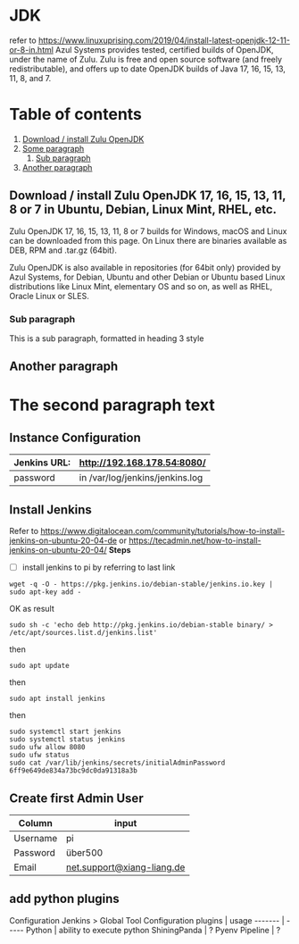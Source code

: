 
# JDK
refer to https://www.linuxuprising.com/2019/04/install-latest-openjdk-12-11-or-8-in.html
Azul Systems provides tested, certified builds of OpenJDK, under the name of Zulu. Zulu is free and open source software (and freely redistributable), and offers up to date OpenJDK builds of Java 17, 16, 15, 13, 11, 8, and 7.
# Table of contents
1. [Download / install Zulu OpenJDK](#Instance_Configuration)
2. [Some paragraph](#paragraph1)
    1. [Sub paragraph](#subparagraph1)
3. [Another paragraph](#paragraph2)

## Download / install Zulu OpenJDK 17, 16, 15, 13, 11, 8 or 7 in Ubuntu, Debian, Linux Mint, RHEL, etc.
Zulu OpenJDK 17, 16, 15, 13, 11, 8 or 7 builds for Windows, macOS and Linux can be downloaded from this page. On Linux there are binaries available as DEB, RPM and .tar.gz (64bit).

Zulu OpenJDK is also available in repositories (for 64bit only) provided by Azul Systems, for Debian, Ubuntu and other Debian or Ubuntu based Linux distributions like Linux Mint, elementary OS and so on, as well as RHEL, Oracle Linux or SLES.

### Sub paragraph <a name="subparagraph1"></a>
This is a sub paragraph, formatted in heading 3 style

## Another paragraph <a name="paragraph2"></a>
The second paragraph text
========================================

## Instance Configuration <a name="Instance_Configurationn"></a>
Jenkins URL: | http://192.168.178.54:8080/
------------ | ---------------------------
password | in /var/log/jenkins/jenkins.log

## Install Jenkins
Refer to https://www.digitalocean.com/community/tutorials/how-to-install-jenkins-on-ubuntu-20-04-de or https://tecadmin.net/how-to-install-jenkins-on-ubuntu-20-04/
**Steps**
- [ ] install jenkins to pi by referring to last link


```properties
wget -q -O - https://pkg.jenkins.io/debian-stable/jenkins.io.key | sudo apt-key add -
``` 
OK as result

```properties
sudo sh -c 'echo deb http://pkg.jenkins.io/debian-stable binary/ > /etc/apt/sources.list.d/jenkins.list'
```
then
```properties
sudo apt update
```
then
```properties
sudo apt install jenkins
```
then
```properties
sudo systemctl start jenkins
sudo systemctl status jenkins
sudo ufw allow 8080
sudo ufw status
sudo cat /var/lib/jenkins/secrets/initialAdminPassword
6ff9e649de834a73bc9dc0da91318a3b
```
## Create first Admin User
Column | input
------ | -----
Username | pi
Password | über500
Email | net.support@xiang-liang.de

## add python plugins
Configuration Jenkins > Global Tool Configuration
plugins | usage
------- | -----
Python | ability to execute python
ShiningPanda | ?
Pyenv Pipeline | ?

